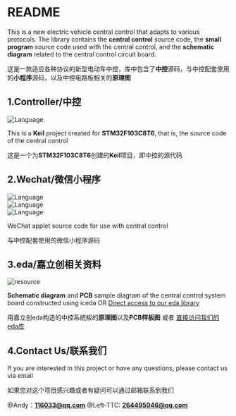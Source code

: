 # README

This is a new electric vehicle central control that adapts to various protocols. The library contains the **central control** source code, the **small program** source code used with the central control, and the **schematic diagram** related to the central control circuit board.

这是一款适应各种协议的新型电动车中控，库中包含了**中控**源码，与中控配套使用的**小程序**源码，以及中控电路板相关的**原理图**

##  1.Controller/中控
![Language](https://img.shields.io/badge/Language-C-green)

This is a **Keil** project created for **STM32F103C8T6**, that is, the source code of the central control

这是一个为**STM32F103C8T6**创建的**Keil**项目，即中控的源代码

##  2.Wechat/微信小程序
![Language](https://img.shields.io/badge/Language-wxss-yellow)      
![Language](https://img.shields.io/badge/Language-wxml-blue)      
![Language](https://img.shields.io/badge/Language-JavaScript-orange)     

WeChat applet source code for use with central control

与中控配套使用的微信小程序源码

## 3.eda/嘉立创相关资料
![resource](https://img.shields.io/badge/resource-iceda-blue)

**Schematic diagram** and **PCB** sample diagram of the central control system board constructed using iceda
 OR [Direct access to our eda library](https://jlcpcb.com/parts/componentDetails?componentId=12345)

用嘉立创eda构造的中控系统板的**原理图**以及**PCB样板图**
 或者 [直接访问我们的eda库](https://jlcpcb.com/parts/componentDetails?componentId=12345)

## 4.Contact Us/联系我们

If you are interested in this project or have any questions, please contact us via email

如果您对这个项目感兴趣或者有疑问可以通过邮箱联系到我们

@Andy：[**116033@qq.com**](mailto:116033@qq.com)
@Left-TTC:  [**264495046@qq.com**](mailto:264495046@qq.com)
